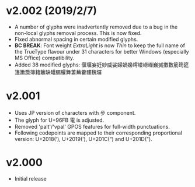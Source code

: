 v2.002 (2019/2/7)
==========
- A number of glyphs were inadvertently removed due to a bug in the non-local glyphs removal process. This is now fixed. 
- Fixed abnormal spacing in certain modified glyphs.
- **BC BREAK**: Font weight *ExtraLight* is now *Thin* to keep the full name of the TrueType flavour under 31 characters for better Windows (especially MS Office) compatibility.
- Added 38 modified glyphs: 偃堰妄妊妙威娑婦媧嬝嶀嶁嶗嶸巍搣擻數筋筠筵篷簫簷簿籍籬缺罎臑臛舞萋蕪藿髏魏𤓓

v2.001
==========
- Uses JP version of characters with 步 component.
- The glyph for U+96FB 電 is adjusted.
- Removed 'palt'/'vpal' GPOS features for full-width punctuations.
- Following codepoints are mapped to their corresponding proportional version: U+2018(‘), U+2019(’), U+201C(“) and U+201D(”).

v2.000
==========
- Initial release